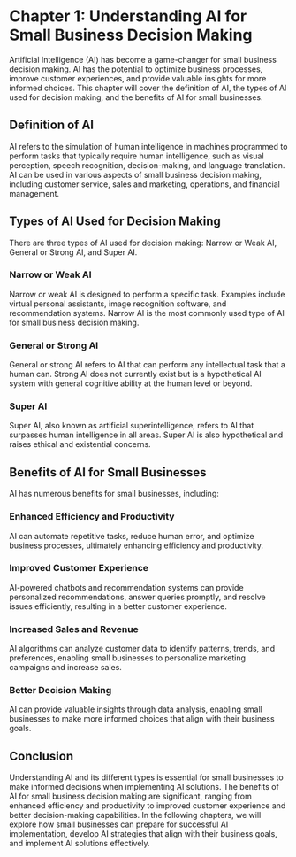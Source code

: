 Chapter 1: Understanding AI for Small Business Decision Making
==============================================================

Artificial Intelligence (AI) has become a game-changer for small business decision making. AI has the potential to optimize business processes, improve customer experiences, and provide valuable insights for more informed choices. This chapter will cover the definition of AI, the types of AI used for decision making, and the benefits of AI for small businesses.

Definition of AI
----------------

AI refers to the simulation of human intelligence in machines programmed to perform tasks that typically require human intelligence, such as visual perception, speech recognition, decision-making, and language translation. AI can be used in various aspects of small business decision making, including customer service, sales and marketing, operations, and financial management.

Types of AI Used for Decision Making
------------------------------------

There are three types of AI used for decision making: Narrow or Weak AI, General or Strong AI, and Super AI.

### Narrow or Weak AI

Narrow or weak AI is designed to perform a specific task. Examples include virtual personal assistants, image recognition software, and recommendation systems. Narrow AI is the most commonly used type of AI for small business decision making.

### General or Strong AI

General or strong AI refers to AI that can perform any intellectual task that a human can. Strong AI does not currently exist but is a hypothetical AI system with general cognitive ability at the human level or beyond.

### Super AI

Super AI, also known as artificial superintelligence, refers to AI that surpasses human intelligence in all areas. Super AI is also hypothetical and raises ethical and existential concerns.

Benefits of AI for Small Businesses
-----------------------------------

AI has numerous benefits for small businesses, including:

### Enhanced Efficiency and Productivity

AI can automate repetitive tasks, reduce human error, and optimize business processes, ultimately enhancing efficiency and productivity.

### Improved Customer Experience

AI-powered chatbots and recommendation systems can provide personalized recommendations, answer queries promptly, and resolve issues efficiently, resulting in a better customer experience.

### Increased Sales and Revenue

AI algorithms can analyze customer data to identify patterns, trends, and preferences, enabling small businesses to personalize marketing campaigns and increase sales.

### Better Decision Making

AI can provide valuable insights through data analysis, enabling small businesses to make more informed choices that align with their business goals.

Conclusion
----------

Understanding AI and its different types is essential for small businesses to make informed decisions when implementing AI solutions. The benefits of AI for small business decision making are significant, ranging from enhanced efficiency and productivity to improved customer experience and better decision-making capabilities. In the following chapters, we will explore how small businesses can prepare for successful AI implementation, develop AI strategies that align with their business goals, and implement AI solutions effectively.
